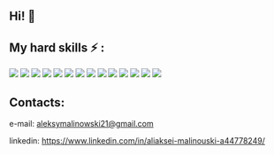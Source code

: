 ## Hi! 👋



## My hard skills ⚡️ :

<img src="https://img.shields.io/badge/HTML-black?style=for-the-badge&logo=&logoColor=orange"> <img src="https://img.shields.io/badge/CSS-blue?style=for-the-badge&logo=&logoColor=white"> <img src="https://img.shields.io/badge/SAAS/SCSS-pink?style=for-the-badge&logo=&logoColor=white"> <img src="https://img.shields.io/badge/JavaScript-yellow?style=for-the-badge&logo=&logoColor=white"> <img src="https://img.shields.io/badge/React-cadetblue?style=for-the-badge&logo=&logoColor=white"> <img src="https://img.shields.io/badge/Git-gray?style=for-the-badge&logo=&logoColor=white"> <img src="https://img.shields.io/badge/Webpack-blue?style=for-the-badge&logo=&logoColor=white"> <img src="https://img.shields.io/badge/NPM-lightblue?style=for-the-badge&logo=&logoColor=black"> <img src="https://img.shields.io/badge/Redux-black?style=for-the-badge&logo=&logoColor=white"> <img src="https://img.shields.io/badge/Redux-Thunk-purple?style=for-the-badge&logo=&logoColor=white"> <img src="https://img.shields.io/badge/Redux-Toolkit-blue?style=for-the-badge&logo=&logoColor=white">  <img src="https://img.shields.io/badge/TypeScript-blue?style=for-the-badge&logo=&logoColor=white"> <img src="https://img.shields.io/badge/Next.js-black?style=for-the-badge&logo=&logoColor=white"> <img src="https://img.shields.io/badge/Node.js-green?style=for-the-badge&logo=&logoColor=white">

## Contacts:

e-mail: aleksymalinowski21@gmail.com

linkedin: https://www.linkedin.com/in/aliaksei-malinouski-a44778249/


